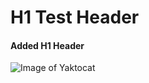 # H1 Test Header
#### Added H1 Header
![Image of Yaktocat](https://octodex.github.com/images/yaktocat.png)
